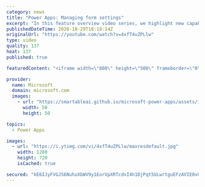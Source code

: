 ```yaml
---
category: news
title: "Power Apps: Managing form settings"
excerpt: "In this feature overview video series, we highlight new capabilities included in the latest update to Microsoft Power Apps.  Improvements to Microsoft Power Apps for managing form settings and events allow users to set various features on a form in the new modern designer.   Get the most out of Power"
publishedDateTime: 2020-10-29T18:18:14Z
originalUrl: "https://youtube.com/watch?v=4xfT4uZPLlw"
type: video
quality: 137
heat: 137
published: true

featuredContent: "<iframe width=\"800\" height=\"500\" frameborder=\"0\" src=\"https://www.youtube.com/embed/4xfT4uZPLlw\" allow=\"accelerometer; autoplay; encrypted-media; gyroscope; picture-in-picture\" allowfullscreen></iframe>"

provider:
  name: Microsoft
  domain: microsoft.com
  images:
    - url: "https://smartableai.github.io/microsoft-power-apps/assets/images/organizations/microsoft.com-50x50.jpg"
      width: 50
      height: 50

topics:
  - Power Apps

images:
  - url: "https://i.ytimg.com/vi/4xfT4uZPLlw/maxresdefault.jpg"
    width: 1280
    height: 720
    isCached: true

secured: "kE6IJyFVGJ56NuhuXbWV9y1EorVpXRTcdxI4h1DjPqt5ULwrtguEFzAVIE0v0W8TCjzIAjElTLCeDHRWJTbvj5x7AUXxTE9XdLPARpCDHYXq3vt/nH4ur5QZ3e6l+/uPWDPV8jZgOetMtTMOnp3BYIIoJaWKOlnhaFqLQ7DCfIZWyJolOAhjDaYcVFefPNlGBYr6TtshxNZImiEZmqHlIYRzmKuk6rWR9mqZ+reVO79d+/YrVU07cY6sCE9E2w9AU366OruoKBvzEbfc2359Vwfs85HOeMLSyvxktzdwSeYtM/Tvl1Qo1WrFf000WOVbcAQBs8u6ni6XKvXPqzlvnD6zSlm7+4SqEchDt+DBGKSaJ0uc6qMnlUHnSRghW1mr9/H2Yc4B5MTMoB6WqZxWD8qkNEDnm3gsYsbinjuxAuboIHwierGuGYUpmdjn3i7j;z1d+rW/ybQYFFrkrthhsjw=="
---
```


